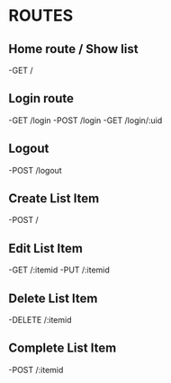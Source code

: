 # ROUTES

## Home route / Show list
-GET /

## Login route
-GET   /login
-POST  /login
-GET   /login/:uid

## Logout
-POST /logout

## Create List Item
-POST /

## Edit List Item
-GET /:itemid
-PUT /:itemid

## Delete List Item
-DELETE /:itemid

## Complete List Item
-POST /:itemid